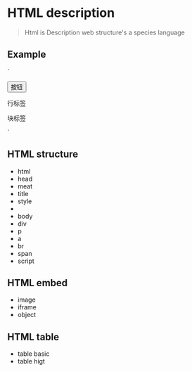 # HTML description
> Html is Description web structure's a species language

## Example
`
<!DOCTYPE html>
<html lang="en">
<head>
    <meta charset="UTF-8">
    <meta http-equiv="X-UA-Compatible" content="IE=edge">
    <meta name="viewport" content="width=device-width, initial-scale=1.0">
    <title>Document</title>
</head>
<body>
    <button>按钮</button>
    <p>行标签</p>
    <div>块标签</div>
</body>
</html>

`
## HTML structure
- html
-  head
-    meat 
-    title 
-    style 
-    
-  body
-    div
-    p
-    a
-    br
-    span
-    script


## HTML embed
- image
- iframe
- object

## HTML table
- table basic
- table higt